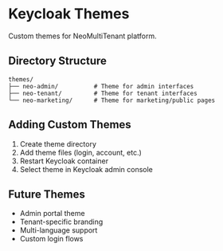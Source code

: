 # Keycloak Themes

Custom themes for NeoMultiTenant platform.

## Directory Structure

```
themes/
├── neo-admin/          # Theme for admin interfaces
├── neo-tenant/         # Theme for tenant interfaces  
└── neo-marketing/      # Theme for marketing/public pages
```

## Adding Custom Themes

1. Create theme directory
2. Add theme files (login, account, etc.)
3. Restart Keycloak container
4. Select theme in Keycloak admin console

## Future Themes

- Admin portal theme
- Tenant-specific branding
- Multi-language support
- Custom login flows